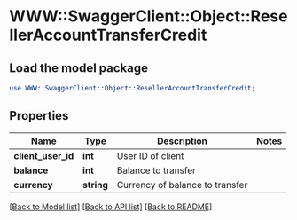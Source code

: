 # WWW::SwaggerClient::Object::ResellerAccountTransferCredit

## Load the model package
```perl
use WWW::SwaggerClient::Object::ResellerAccountTransferCredit;
```

## Properties
Name | Type | Description | Notes
------------ | ------------- | ------------- | -------------
**client_user_id** | **int** | User ID of client | 
**balance** | **int** | Balance to transfer | 
**currency** | **string** | Currency of balance to transfer | 

[[Back to Model list]](../README.md#documentation-for-models) [[Back to API list]](../README.md#documentation-for-api-endpoints) [[Back to README]](../README.md)


